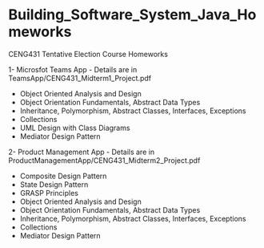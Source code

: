 # Building_Software_System_Java_Homeworks

CENG431 Tentative Election Course Homeworks

1- Microsfot Teams App - Details are in  TeamsApp/CENG431_Midterm1_Project.pdf
 - Object Oriented Analysis and Design
 - Object Orientation Fundamentals, Abstract Data Types
 - Inheritance, Polymorphism, Abstract Classes, Interfaces, Exceptions
 - Collections
 - UML Design with Class Diagrams
 - Mediator Design Pattern
  
  
  
2- Product Management App -  Details are in  ProductManagementApp/CENG431_Midterm2_Project.pdf
 - Composite Design Pattern
 - State Design Pattern
 - GRASP Principles
 - Object Oriented Analysis and Design
 - Object Orientation Fundamentals, Abstract Data Types
 - Inheritance, Polymorphism, Abstract Classes, Interfaces, Exceptions
 - Collections
 - Mediator Design Pattern
